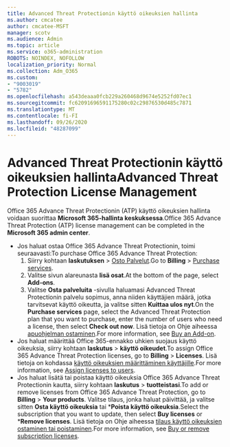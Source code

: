 ```yaml
---
title: Advanced Threat Protectionin käyttö oikeuksien hallinta
ms.author: cmcatee
author: cmcatee-MSFT
manager: scotv
ms.audience: Admin
ms.topic: article
ms.service: o365-administration
ROBOTS: NOINDEX, NOFOLLOW
localization_priority: Normal
ms.collection: Adm_O365
ms.custom:
- "9003019"
- "5782"
ms.openlocfilehash: a543deaaa0fcb229a260468d9674e5252fd07ec1
ms.sourcegitcommit: fc62091696591175280c02c29876530d485c7871
ms.translationtype: MT
ms.contentlocale: fi-FI
ms.lasthandoff: 09/26/2020
ms.locfileid: "48287099"
---
```

# <a name="advanced-threat-protection-license-management"></a><span data-ttu-id="083be-102">Advanced Threat Protectionin käyttö oikeuksien hallinta</span><span class="sxs-lookup"><span data-stu-id="083be-102">Advanced Threat Protection License Management</span></span>

<span data-ttu-id="083be-103">Office 365 Advance Threat Protectionin (ATP) käyttö oikeuksien hallinta voidaan suorittaa  **Microsoft 365-hallinta keskuksessa**.</span><span class="sxs-lookup"><span data-stu-id="083be-103">Office 365 Advance Threat Protection (ATP) license management can be completed in the  **Microsoft 365 admin center**.</span></span>

- <span data-ttu-id="083be-104">Jos haluat ostaa Office 365 Advance Threat Protectionin, toimi seuraavasti:</span><span class="sxs-lookup"><span data-stu-id="083be-104">To purchase Office 365 Advance Threat Protection:</span></span>
    1. <span data-ttu-id="083be-105">Siirry kohtaan **laskutuksen**  >  [Osto Palvelut](https://go.microsoft.com/fwlink/p/?linkid=868433).</span><span class="sxs-lookup"><span data-stu-id="083be-105">Go to **Billing** > [Purchase services](https://go.microsoft.com/fwlink/p/?linkid=868433).</span></span>
    2. <span data-ttu-id="083be-106">Valitse sivun alareunasta **lisä osat**.</span><span class="sxs-lookup"><span data-stu-id="083be-106">At the bottom of the page, select **Add-ons**.</span></span>
    3. <span data-ttu-id="083be-107">Valitse **Osta palveluita** -sivulla haluamasi Advanced Threat Protectionin palvelu sopimus, anna niiden käyttäjien määrä, jotka tarvitsevat käyttö oikeutta, ja valitse sitten **Kuittaa ulos nyt**.</span><span class="sxs-lookup"><span data-stu-id="083be-107">On the **Purchase services** page, select the Advanced Threat Protection plan that you want to purchase, enter the number of users who need a license, then select **Check out now**.</span></span> <span data-ttu-id="083be-108">Lisä tietoja on Ohje aiheessa [apuohjelman ostaminen](https://docs.microsoft.com/microsoft-365/commerce/buy-or-edit-an-add-on).</span><span class="sxs-lookup"><span data-stu-id="083be-108">For more information, see [Buy an Add-on](https://docs.microsoft.com/microsoft-365/commerce/buy-or-edit-an-add-on).</span></span>
- <span data-ttu-id="083be-109">Jos haluat määrittää Office 365-ennakko uhkien suojaus käyttö oikeuksia, siirry kohtaan **laskutus**  >  **käyttö oikeudet**.</span><span class="sxs-lookup"><span data-stu-id="083be-109">To assign Office 365 Advance Threat Protection licenses, go to **Billing** > **Licenses**.</span></span> <span data-ttu-id="083be-110">Lisä tietoja on kohdassa [käyttö oikeuksien määrittäminen käyttäjille](https://docs.microsoft.com/microsoft-365/admin/manage/assign-licenses-to-users).</span><span class="sxs-lookup"><span data-stu-id="083be-110">For more information, see [Assign licenses to users](https://docs.microsoft.com/microsoft-365/admin/manage/assign-licenses-to-users).</span></span>
- <span data-ttu-id="083be-111">Jos haluat lisätä tai poistaa käyttö oikeuksia Office 365 Advance Threat Protectionin kautta, siirry kohtaan **laskutus**  >  **tuotteistasi**.</span><span class="sxs-lookup"><span data-stu-id="083be-111">To add or remove licenses from Office 365 Advance Threat Protection, go to **Billing** > **Your products**.</span></span> <span data-ttu-id="083be-112">Valitse tilaus, jonka haluat päivittää, ja valitse sitten **Osta käyttö oikeuksia** tai \***Poista käyttö oikeuksia**.</span><span class="sxs-lookup"><span data-stu-id="083be-112">Select the subscription that you want to update, then select **Buy licenses** or \***Remove licenses**.</span></span> <span data-ttu-id="083be-113">Lisä tietoja on Ohje aiheessa [tilaus käyttö oikeuksien ostaminen tai poistaminen](https://docs.microsoft.com/microsoft-365/commerce/licenses/buy-licenses).</span><span class="sxs-lookup"><span data-stu-id="083be-113">For more information, see [Buy or remove subscription licenses](https://docs.microsoft.com/microsoft-365/commerce/licenses/buy-licenses).</span></span>